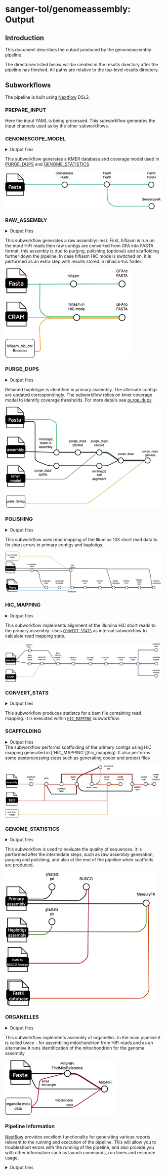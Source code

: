 # sanger-tol/genomeassembly: Output

## Introduction

This document describes the output produced by the genomeassembly pipeline.

The directories listed below will be created in the results directory after the pipeline has finished. All paths are relative to the top-level results directory.

## Subworkflows

The pipeline is built using [Nextflow](https://www.nextflow.io/) DSL2.

### PREPARE_INPUT

Here the input YAML is being processed. This subworkflow generates the input channels used as by the other subworkflows.</p>

### GENOMESCOPE_MODEL

<details markdown="1">
  <summary>Output files</summary>
  
  - <code>kmer/*ktab</code>
    - kmer table file
  - <code>kmer/*hist</code>
    - kmer histogram file
  - <code>kmer/*model.txt</code>
    - genomescope model in text format
  - <code>kmer/*[linear,log]_plot.png</code>
    - genomescope kmer plots
  
</details>

This subworkflow generates a KMER database and coverage model used in [PURGE_DUPS](#purge_dups) and [GENOME_STATISTICS](#genome_statistics) </p>

![Subworkflow for kmer profile](images/v1/genomescope_model.png)

### RAW_ASSEMBLY

<details markdown="1">
  <summary>Output files</summary>
  
  - <code>.\*hifiasm.\*/.*p_ctg.[g]fa</code>
    - primary assembly in GFA and FASTA format; for more details refer to [hifiasm output](https://hifiasm.readthedocs.io/en/latest/interpreting-output.html) 
  - <code>.\*hifiasm.\*/.*a_ctg.[g]fa</code>
    - haplotigs in GFA and FASTA format; for more details refer to [hifiasm output](https://hifiasm.readthedocs.io/en/latest/interpreting-output.html)
  - <code>.\*hifiasm.\*/.*bin</code>
    - internal binary hifiasm files; for more details refer [here](https://hifiasm.readthedocs.io/en/latest/faq.html#id12)
  
</details>

This subworkflow generates a raw assembly(-ies). First, hifiasm is run on the input HiFi reads then raw contigs are converted from GFA into FASTA format, this assembly is due to purging, polishing (optional) and scaffolding further down the pipeline.
In case hifiasm HiC mode is switched on, it is performed as an extra step with results stored in hifiasm-hic folder.</p>

![Raw assembly subworkflow](images/v1/raw_assembly.png)

### PURGE_DUPS

<details markdown="1">
  <summary>Output files</summary>
  
  - <code>\*.hifiasm..\*/purged.fa</code>
    - purged primary contigs
  - <code>\*.hifiasm..\*/purged.htigs.fa</code>
    - haplotigs after purging  
  - other files from the purge_dups pipeline
    - for details refer [here](https://github.com/dfguan/purge_dups)
</details>

Retained haplotype is identified in primary assembly. The alternate contigs are updated correspondingly.
The subworkflow relies on kmer coverage model to identify coverage thresholds. For more details see [purge_dups](https://github.com/dfguan/purge_dups)

</p>

![Subworkflow for purging haplotigs](images/v1/purge_dups.png)

### POLISHING

<details markdown="1">
  <summary>Output files</summary>
  
  - <code>\*.hifiasm..\*/polishing/.*consensus.fa</code>
    - polished joined primary and haplotigs assembly
  - <code>\*.hifiasm..\*/polishing/merged.vcf.gz</code>
    - unfiltered variants
  - <code>\*.hifiasm..\*/polishing/merged.vcf.gz.tbi</code>
    - index file
  - <code>\*.hifiasm..\*/polishing/refdata-*</code>
    - Longranger assembly indices

</details>

This subworkflow uses read mapping of the Illumina 10X short read data to fix short errors in primary contigs and haplotigs.</p>

![Subworkflow for purging haplotigs](images/v1/polishing.png)

### HIC_MAPPING

<details markdown="1">
  <summary>Output files</summary>
  
  - <code>\*.hifiasm..\*/scaffolding/.*_merged_sorted.bed</code>
    - bed file obtained from merged mkdup bam
  - <code>\*.hifiasm..\*/scaffolding/.*mkdup.bam</code>
    - final read mapping bam with mapped reads  
</details>

This subworkflow implements alignment of the Illumina HiC short reads to the primary assembly. Uses [`CONVERT_STATS`](#convert_stats) as internal subworkflow to calculate read mapping stats.</p>

![HiC mapping subworkflow](images/v1/hic-mapping.png)

### CONVERT_STATS

<details markdown="1">
  <summary>Output files</summary>
  
  - <code>\*.hifiasm..\*/scaffolding/.*.stats</code>
    - output of samtools stats 
  - <code>\*.hifiasm..\*/scaffolding/.*.idxstats</code>
    - output of samtools idxstats
  - <code>\*.hifiasm..\*/scaffolding/.*.flagstat</code>
    - output of samtools flagstat  
</details>

This subworkflow produces statistcs for a bam file containing read mapping. It is executed within [`HIC_MAPPING`](#hic_mapping) subworkflow.</p>

### SCAFFOLDING

<details markdown="1">
  <summary>Output files</summary>
  
  - <code>\*.hifiasm..\*/scaffolding/yahs/out.break.yahs/out_scaffolds_final.fa</code>
    - scaffolds in FASTA format
  - <code>\*.hifiasm..\*/scaffolding/yahs/out.break.yahs/out_scaffolds_final.agp</code>
    - coordinates of contigs relative to scaffolds
  - <code>\*.hifiasm..\*/scaffolding/yahs/out.break.yahs/alignments_sorted.txt</code>
    - Alignments for Juicer in text format
  - <code>\*.hifiasm..\*/scaffolding/yahs/out.break.yahs/yahs_scaffolds.hic</code>
    - Juicer HiC map
  - <code>\*.hifiasm..\*/scaffolding/yahs/out.break.yahs/*cool</code>
    - HiC map for cooler
  - <code>\*.hifiasm..\*/scaffolding/yahs/out.break.yahs/*.FullMap.png</code>
    - Pretext snapshot

</details>
The subworkflow performs scaffolding of the primary contigs using HiC mapping generated in [`HIC_MAPPING`](hic_mapping). It also performs some postprocessing steps such as generating cooler and pretext files</p>

![Scaffolding subworkflow](images/v1/scaffolding.png)

### GENOME_STATISTICS

<details markdown="1">
  <summary>Output files</summary>

- <code>.\*.assembly_summary</code>
  - numeric statistics for pri and alt sequences
- <code>.\*ccs.merquryk</code>
  - folder with merqury plots and kmer statistics
- <code>.\*busco</code>
  - folder with BUSCO results

</details>

This subworkflow is used to evaluate the quality of sequences. It is performed after the intermidate steps, such as raw assembly generation, purging and polishing, and also at the end of the pipeline when scaffolds are produced.</p>

![Genome statistics subworkflow](images/v1/genome_statistics.png)

### ORGANELLES

<details markdown="1">
  <summary>Output files</summary>

- <code>\*.hifiasm.\*/mito..\*/final_mitogenome.fasta</code>
  - organelle assembly
- <code>\*.hifiasm.\*/mito..\*/final_mitogenome.[gb,gff]</code>
  - organelle gene annotation
- <code>\*.hifiasm.\*/mito..\*/contigs_stats.tsv</code>
  - summary of mitochondrial findings
- output also includes other output files produced by MitoHiFi

</details>

This subworkflow implements assembly of organelles. In the main pipeline it is called twice - for assembling mitochondrion from HiFi reads and as an alternative it runs identification of the mitochondrion for the genome assembly </p>

![Organelles subworkflow](images/v1/organelles.png)

### Pipeline information

[Nextflow](https://www.nextflow.io/docs/latest/tracing.html) provides excellent functionality for generating various reports relevant to the running and execution of the pipeline. This will allow you to troubleshoot errors with the running of the pipeline, and also provide you with other information such as launch commands, run times and resource usage.

<details markdown="1">
<summary>Output files</summary>

- `genomeassembly_info/`
  - Reports generated by Nextflow: `execution_report.html`, `execution_timeline.html`, `execution_trace.txt` and `pipeline_dag.dot`/`pipeline_dag.svg`.
  - Reports generated by the pipeline: `pipeline_report.html`, `pipeline_report.txt` and `software_versions.yml`. The `pipeline_report*` files will only be present if the `--email` / `--email_on_fail` parameter's are used when running the pipeline.
  - Reformatted samplesheet files used as input to the pipeline: `samplesheet.valid.csv`.

</details>
